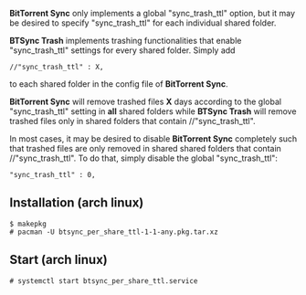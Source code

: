 
__BitTorrent Sync__ only implements a global "sync_trash_ttl" option, but it may
be desired to specify "sync_trash_ttl" for each individual shared folder.

__BTSync Trash__ implements trashing functionalities that enable
"sync_trash_ttl" settings for every shared folder. Simply add

    //"sync_trash_ttl" : X,

to each shared folder in the config file of __BitTorrent Sync__.

__BitTorrent Sync__ will remove trashed files __X__ days according to the global
"sync_trash_ttl" setting in __all__ shared folders while __BTSync Trash__ will
remove trashed files only in shared folders that contain //"sync_trash_ttl".

In most cases, it may be desired to disable __BitTorrent Sync__ completely
such that trashed files are only removed in shared shared folders that contain
//"sync_trash_ttl". To do that, simply disable the global "sync_trash_ttl":

    "sync_trash_ttl" : 0,

Installation (arch linux)
------------------------

    $ makepkg
    # pacman -U btsync_per_share_ttl-1-1-any.pkg.tar.xz

Start (arch linux)
------------------

    # systemctl start btsync_per_share_ttl.service


